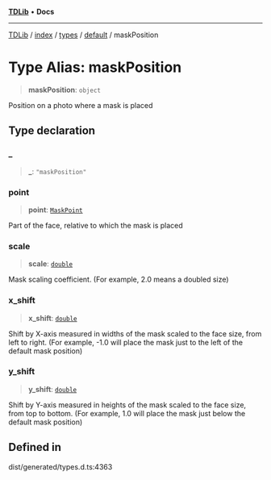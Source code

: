 [**TDLib**](../../../../../../README.md) • **Docs**

***

[TDLib](../../../../../../modules.md) / [index](../../../../../README.md) / [types](../../../README.md) / [default](../README.md) / maskPosition

# Type Alias: maskPosition

> **maskPosition**: `object`

Position on a photo where a mask is placed

## Type declaration

### \_

> **\_**: `"maskPosition"`

### point

> **point**: [`MaskPoint`](MaskPoint.md)

Part of the face, relative to which the mask is placed

### scale

> **scale**: [`double`](double.md)

Mask scaling coefficient. (For example, 2.0 means a doubled size)

### x\_shift

> **x\_shift**: [`double`](double.md)

Shift by X-axis measured in widths of the mask scaled to the face size, from left to right. (For example, -1.0 will place the mask just to the left of the default mask position)

### y\_shift

> **y\_shift**: [`double`](double.md)

Shift by Y-axis measured in heights of the mask scaled to the face size, from top to bottom. (For example, 1.0 will place the mask just below the default mask position)

## Defined in

dist/generated/types.d.ts:4363
